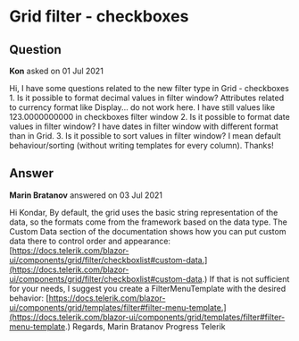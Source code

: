 # Grid filter - checkboxes

## Question

**Kon** asked on 01 Jul 2021

Hi, I have some questions related to the new filter type in Grid - checkboxes 1. Is it possible to format decimal values in filter window? Attributes related to currency format like Display... do not work here. I have still values like 123.0000000000 in checkboxes filter window 2. Is it possible to format date values in filter window? I have dates in filter window with different format than in Grid. 3. Is it possible to sort values in filter window? I mean default behaviour/sorting (without writing templates for every column). Thanks!

## Answer

**Marin Bratanov** answered on 03 Jul 2021

Hi Kondar, By default, the grid uses the basic string representation of the data, so the formats come from the framework based on the data type. The Custom Data section of the documentation shows how you can put custom data there to control order and appearance: [https://docs.telerik.com/blazor-ui/components/grid/filter/checkboxlist#custom-data.](https://docs.telerik.com/blazor-ui/components/grid/filter/checkboxlist#custom-data.) If that is not sufficient for your needs, I suggest you create a FilterMenuTemplate with the desired behavior: [https://docs.telerik.com/blazor-ui/components/grid/templates/filter#filter-menu-template.](https://docs.telerik.com/blazor-ui/components/grid/templates/filter#filter-menu-template.) Regards, Marin Bratanov Progress Telerik
